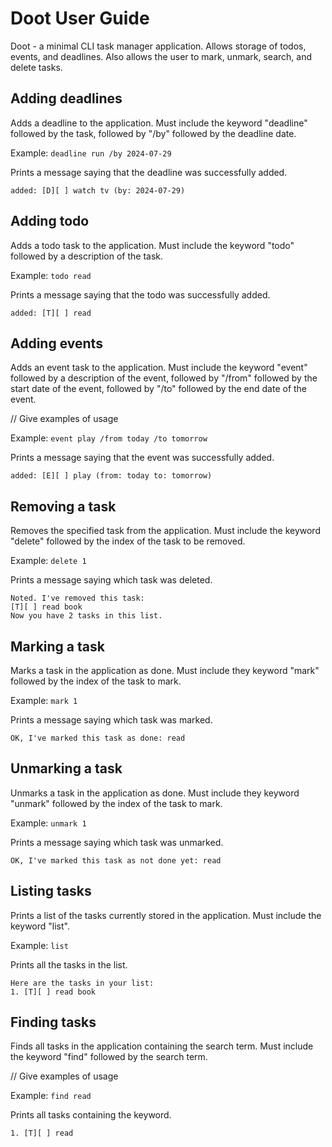 # Doot User Guide
Doot - a minimal CLI task manager application. Allows storage of todos, events, and deadlines. Also allows the user to
mark, unmark, search, and delete tasks.


## Adding deadlines

Adds a deadline to the application. Must include the keyword "deadline" followed by the task, followed by "/by" followed
by the deadline date.

Example: `deadline run /by 2024-07-29`

Prints a message saying that the deadline was successfully added.

```
added: [D][ ] watch tv (by: 2024-07-29)
```

## Adding todo

Adds a todo task to the application. Must include the keyword "todo" followed by a description of the task.

Example: `todo read`

Prints a message saying that the todo was successfully added.

```
added: [T][ ] read
```

## Adding events

Adds an event task to the application. Must include the keyword "event" followed by a description of the event, followed
by "/from" followed by the start date of the event, followed by "/to" followed by the end date of the event.

// Give examples of usage

Example: `event play /from today /to tomorrow`

Prints a message saying that the event was successfully added.

```
added: [E][ ] play (from: today to: tomorrow)
```


## Removing a task

Removes the specified task from the application. Must include the keyword "delete" followed by the index of the task
to be removed.

Example: `delete 1`

Prints a message saying which task was deleted.

```
Noted. I've removed this task: 
[T][ ] read book
Now you have 2 tasks in this list.
```


## Marking a task

Marks a task in the application as done. Must include they keyword "mark" followed by the index of the task to mark.

Example: `mark 1`

Prints a message saying which task was marked.

```
OK, I've marked this task as done: read
```


## Unmarking a task

Unmarks a task in the application as done. Must include they keyword "unmark" followed by the index of the task to mark.

Example: `unmark 1`

Prints a message saying which task was unmarked.

```
OK, I've marked this task as not done yet: read
```


## Listing tasks

Prints a list of the tasks currently stored in the application. Must include the keyword "list".

Example: `list`

Prints all the tasks in the list.

```
Here are the tasks in your list:
1. [T][ ] read book
```


## Finding tasks

Finds all tasks in the application containing the search term. Must include the keyword "find" followed by the search
term.

// Give examples of usage

Example: `find read`

Prints all tasks containing the keyword.

```
1. [T][ ] read
```
